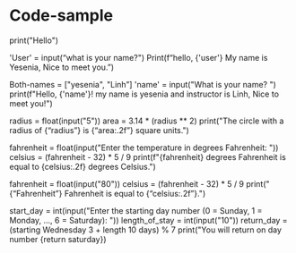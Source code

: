 # Code-sample
print("Hello")

'User' = input(“what is your name?")
Print(f“hello, {'user'} My name is Yesenia, Nice to meet you.”)

Both-names = ["yesenia", "Linh”]
 'name' = input("What is your name? ") 
 print(f"Hello, {'name'}! my name is yesenia and instructor is Linh, Nice to meet you!") 
 
radius = float(input("5")) 
area = 3.14 * (radius ** 2) 
print("The  circle with a radius of {“radius”} is {“area:.2f”} square units.")

fahrenheit = float(input("Enter the temperature in degrees Fahrenheit: "))
celsius = (fahrenheit - 32) * 5 / 9
print(f"{fahrenheit} degrees Fahrenheit is equal to {celsius:.2f} degrees Celsius.")

fahrenheit = float(input("80")) 
celsius = (fahrenheit - 32) * 5 / 9 
print("{“Fahrenheit”} Fahrenheit is equal to {“celsius:.2f”}.")

start_day = int(input("Enter the starting day number (0 = Sunday, 1 = Monday, ..., 6 = Saturday): ")) 
length_of_stay = int(input("10")) 
return_day = (starting Wednesday 3 + length 10 days) % 7 
print("You will return on day number {return saturday})
